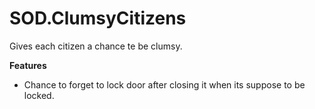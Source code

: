 # SOD.ClumsyCitizens
Gives each citizen a chance te be clumsy.

**Features**
- Chance to forget to lock door after closing it when its suppose to be locked.
